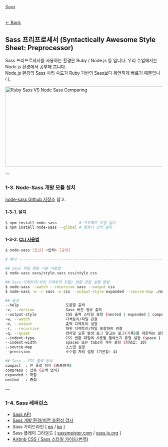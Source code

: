 ###### Sass

[← Back](../README.md)

## Sass 프리프로세서 (Syntactically Awesome Style Sheet: Preprocessor)

Sass 프리프로세서를 사용하는 환경은 Ruby / Node.js 등 입니다.
우리 수업에서는 Node.js 환경에서 공부해 봅니다.<br>
Node.js 환경의 Sass 처리 속도가 Ruby 기반의 Sass보다 확연하게 빠르기 때문입니다.

[<img src="../_/sass/node-sass-compare.png" alt="Ruby Sass VS Node Sass Comparing" width="667" height="255">](http://blog.greggant.com/posts/2015/06/12/libsass-vs-sass-benchmark.html)

—

### 1-3. Node-Sass 개발 모듈 설치

[node-sass Github 저장소](https://github.com/sass/node-sass) 참고.

#### 1-3-1. 설치

```sh
$ npm install node-sass          # 프로젝트 로컬 설치
$ npm install node-sass --global # 컴퓨터 전역 설치
```

#### 1-3-2. [CLI 사용법](https://github.com/sass/node-sass#command-line-interface)

```sh
$ node-sass [옵션] <입력> [출력]

# 예시 ---------------------------------------------------------------------------

## Sass 파일 변환 기본 사용법
$ node-sass sass/style.sass css/style.css

## Sass 디렉토리(하위 디렉토리 포함) 변환 관찰 실행 명령
$ node-sass --watch --recursive sass --output css
$ node-sass -w -r sass -o css --output-style expanded --source-map ./map

## 옵션
--help                     도움말 출력
-v, --version              Sass 버전 정보 출력
--output-style             CSS 출력 스타일 설정 (nested | expanded | compact | compressed)
-w, --watch                디렉토리/파일 관찰
-o, --output               출력 디렉토리 설정
-r, --recursive            하위 디렉토리/파일 포함하여 관찰
-q, --quiet                컴파일 오류 발생 로그 말고는 로그(기록)를 제한하는 설정
--indent-type              CSS 변환 파일에 사용될 들여쓰기 유형 설정 (space | tab)
--indent-width             spaces 또는 tabs의 개수 설정 (최댓값: 10)
--source-map               소스맵 설정
--precision                소수점 자리 설정 (기본값: 4)

## Sass → CSS 출력 방식
compact  : 한 줄로 정리 (촘촘하게)
compress : 압축 (공백 없이)
expanded : 확장
nested   : 중첩
```

—

### 1-4. Sass 레퍼런스
  - [Sass API](http://sass-lang.com/)
  - [Sass 개발 환경/버전 호환성 검사](http://sass-compatibility.github.io/)
  - Sass 가이드라인 [ [en](https://sass-guidelin.es/) / [ko](https://sass-guidelin.es/ko/) ]
  - Sass 플레이 그라운드 [ [sassmeister.com](http://www.sassmeister.com/) / [sass.js.org](http://sass.js.org/) ]
  - [Airbnb CSS / Sass 스타일 가이드(번역)](https://github.com/CodeMakeBros/css-style-guide)
